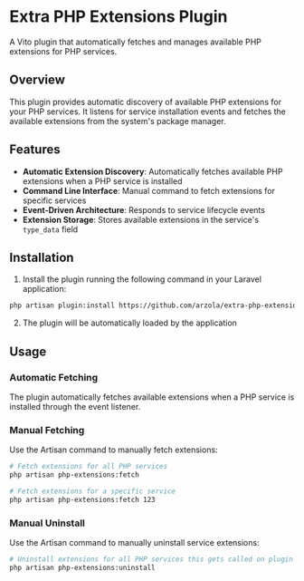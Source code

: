 # Extra PHP Extensions Plugin

A Vito plugin that automatically fetches and manages available PHP extensions for PHP services.

## Overview

This plugin provides automatic discovery of available PHP extensions for your PHP services. It listens for service installation events and fetches the available extensions from the system's package manager.

## Features

- **Automatic Extension Discovery**: Automatically fetches available PHP extensions when a PHP service is installed
- **Command Line Interface**: Manual command to fetch extensions for specific services
- **Event-Driven Architecture**: Responds to service lifecycle events
- **Extension Storage**: Stores available extensions in the service's `type_data` field

## Installation

1. Install the plugin running the following command in your Laravel application:

```bash
php artisan plugin:install https://github.com/arzola/extra-php-extensions.git
```
2. The plugin will be automatically loaded by the application

## Usage

### Automatic Fetching

The plugin automatically fetches available extensions when a PHP service is installed through the event listener.

### Manual Fetching

Use the Artisan command to manually fetch extensions:

```bash
# Fetch extensions for all PHP services
php artisan php-extensions:fetch

# Fetch extensions for a specific service
php artisan php-extensions:fetch 123
```
### Manual Uninstall

Use the Artisan command to manually uninstall service extensions:

```bash
# Uninstall extensions for all PHP services this gets called on plugin uninstall
php artisan php-extensions:uninstall
```
